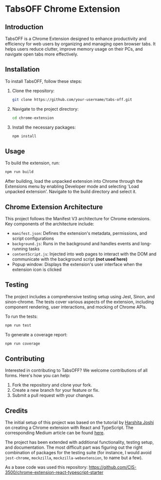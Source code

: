 # TabsOFF Chrome Extension

## Introduction

TabsOFF is a Chrome Extension designed to enhance productivity and efficiency for web users by organizing and managing open browser tabs. It helps users reduce clutter, improve memory usage on their PCs, and navigate open tabs more effectively.

## Installation

To install TabsOFF, follow these steps:

1. Clone the repository:
   ```bash
   git clone https://github.com/your-username/tabs-off.git
   ```
   
2. Navigate to the project directory:
   ```bash
   cd chrome-extension
   ```

4. Install the necessary packages:
   ```bash
   npm install
   ```

## Usage
To build the extension, run:
   ```bash
   npm run build
   ```

After building, load the unpacked extension into Chrome through the Extensions menu by enabling Developer mode and selecting 'Load unpacked extension'. Navigate to the build directory and select it.


## Chrome Extension Architecture

This project follows the Manifest V3 architecture for Chrome extensions. Key components of the architecture include:

- `manifest.json`: Defines the extension's metadata, permissions, and script configurations
- `background.js`: Runs in the background and handles events and long-running tasks
- `contentScript.js`: Injected into web pages to interact with the DOM and communicate with the background script **(not used here)**
- Popup window: Displays the extension's user interface when the extension icon is clicked


## Testing

The project includes a comprehensive testing setup using Jest, Sinon, and sinon-chrome. The tests cover various aspects of the extension, including component rendering, user interactions, and mocking of Chrome APIs.

To run the tests:

```bash
npm run test
```

To generate a coverage report:

```bash
npm run coverage
```

## Contributing
Interested in contributing to TabsOFF? We welcome contributions of all forms. Here's how you can help:

1. Fork the repository and clone your fork.
2. Create a new branch for your feature or fix.
3. Submit a pull request with your changes.


## Credits

The initial setup of this project was based on the tutorial by [Harshita Joshi](https://github.com/Harshita-mindfire) on creating a Chrome extension with React and TypeScript. The corresponding Medium article can be found [here](https://medium.com/@tharshita13/creating-a-chrome-extension-with-react-a-step-by-step-guide-47fe9bab24a1). 

The project has been extended with additional functionality, testing setup, and documentation. The most difficult part was figuring out the right combination of packages for the testing suite (for instance, I would avoid `jest-chrome`, `mockzilla`, `mockzilla-webextension`, to name but a few).

As a base code was used this repository: https://github.com/CIS-3500/chrome-extension-react-typescript-starter
